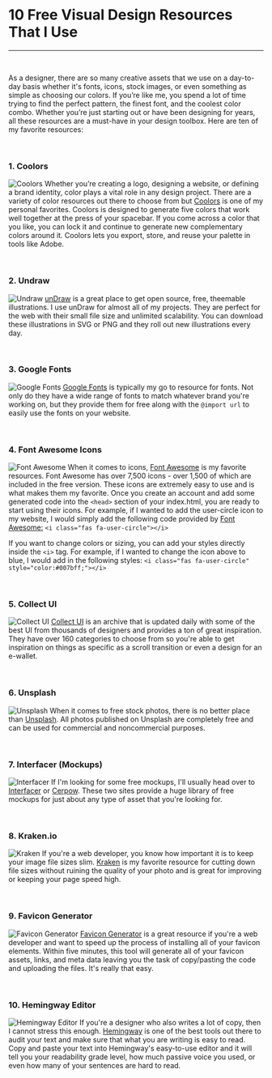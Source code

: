 # 10 Free Visual Design Resources That I Use
---
<br/>

As a designer, there are so many creative assets that we use on a day-to-day basis whether it's fonts, icons, stock images, or even something as simple as choosing our colors. If you’re like me, you spend a lot of time trying to find the perfect pattern, the finest font, and the coolest color combo. Whether you’re just starting out or have been designing for years, all these resources are a must-have in your design toolbox. Here are ten of my favorite resources:

<br/>

### 1. Coolors

![Coolors](@/assets/blog/coolors.gif)
Whether you’re creating a logo, designing a website, or defining a brand identity, color plays a vital role in any design project. There are a variety of color resources out there to choose from but <a href="https://coolors.co/cabac8-ff101f-b2ddf7-81d6e3-4cb5ae" target="_blank">Coolors</a> is one of my personal favorites. Coolors is designed to generate five colors that work well together at the press of your spacebar. If you come across a color that you like, you can lock it and continue to generate new complementary colors around it. Coolors lets you export, store, and reuse your palette in tools like Adobe.

<br/>

### 2. Undraw

![Undraw](@/assets/blog/undraw.png)
<a href="https://undraw.co" target="_blank">unDraw</a> is a great place to get open source, free, theemable illustrations. I use unDraw for almost all of my projects. They are perfect for the web with their small file size and unlimited scalability. You can download these illustrations in SVG or PNG and they roll out new illustrations every day.

<br/>

### 3. Google Fonts

![Google Fonts](@/assets/blog/google_fonts.png)
<a href="https://fonts.google.com" target="_blank">Google Fonts</a> is typically my go to resource for fonts. Not only do they have a wide range of fonts to match whatever brand you're working on, but they provide them for free along with the `@import url` to easily use the fonts on your website.

<br/>


### 4. Font Awesome Icons

![Font Awesome](@/assets/blog/font-awesome.png)
When it comes to icons, <a href="https://fontawesome.com" target="_blank">Font Awesome</a> is my favorite resources. Font Awesome has over 7,500 icons - over 1,500 of which are included in the free version. These icons are extremely easy to use and is what makes them my favorite. Once you create an account and add some generated code into the `<head>` section of your index.html, you are ready to start using their icons. For example, if I wanted to add the user-circle icon to my website, I would simply add the following code provided by <a href="https://fontawesome.com/icons/user-circle?style=solid" target="_blank">Font Awesome:</a> `<i class="fas fa-user-circle"></i>`

If you want to change colors or sizing, you can add your styles directly inside the `<i>` tag. For example, if I wanted to change the icon above to blue, I would add in the following styles: `<i class="fas fa-user-circle" style="color:#007bff;"></i>`

<br/>

### 5. Collect UI

![Collect UI](@/assets/blog/collectui.png)
<a href="http://collectui.com/" target="_blank">Collect UI</a> is an archive that is updated daily with some of the best UI from thousands of designers and provides a ton of great inspiration. They have over 160 categories to choose from so you're able to get inspiration on things as specific as a scroll transition or even a design for an e-wallet.

<br/>

### 6. Unsplash

![Unsplash](@/assets/blog/unsplash.png)
When it comes to free stock photos, there is no better place than <a href="http://unsplash.com/" target="_blank">Unsplash</a>. All photos published on Unsplash are completely free and can be used for commercial and noncommercial purposes.

<br/>

### 7. Interfacer (Mockups)

![Interfacer](@/assets/blog/interfacer.png)
If I'm looking for some free mockups, I'll usually head over to <a href="https://interfacer.xyz/" target="_blank">Interfacer</a> or <a href="https://www.cerpow.com/" target="_blank">Cerpow</a>. These two sites provide a huge library of free mockups for just about any type of asset that you're looking for.

<br/>

### 8. Kraken.io

![Kraken](@/assets/blog/kraken.png)
If you're a web developer, you know how important it is to keep your image file sizes slim. <a href="https://kraken.io/web-interface" target="_blank">Kraken</a> is my favorite resource for cutting down file sizes without ruining the quality of your photo and is great for improving or keeping your page speed high.

<br/>

### 9. Favicon Generator

![Favicon Generator](@/assets/blog/favicon-generator.png)
<a href="https://realfavicongenerator.net/" target="_blank">Favicon Generator</a> is a great resource if you're a web developer and want to speed up the process of installing all of your favicon elements. Within five minutes, this tool will generate all of your favicon assets, links, and meta data leaving you the task of copy/pasting the code and uploading the files. It's really that easy.

<br/>

### 10. Hemingway Editor

![Hemingway Editor](@/assets/blog/hemingway.png)
If you're a designer who also writes a lot of copy, then I cannot stress this enough. <a href="http://www.hemingwayapp.com/" target="_blank">Hemingway</a> is one of the best tools out there to audit your text and make sure that what you are writing is easy to read. Copy and paste your text into Hemingway's easy-to-use editor and it will tell you your readability grade level, how much passive voice you used, or even how many of your sentences are hard to read.






